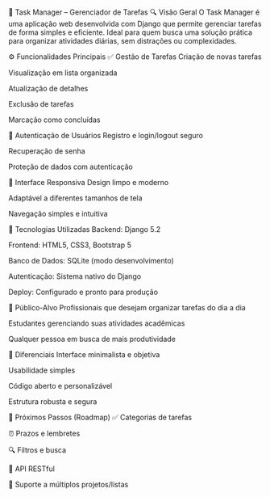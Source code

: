 📝 Task Manager – Gerenciador de Tarefas
🔍 Visão Geral
O Task Manager é uma aplicação web desenvolvida com Django que permite gerenciar tarefas de forma simples e eficiente. Ideal para quem busca uma solução prática para organizar atividades diárias, sem distrações ou complexidades.

⚙️ Funcionalidades Principais
✅ Gestão de Tarefas
Criação de novas tarefas

Visualização em lista organizada

Atualização de detalhes

Exclusão de tarefas

Marcação como concluídas

🔐 Autenticação de Usuários
Registro e login/logout seguro

Recuperação de senha

Proteção de dados com autenticação

📱 Interface Responsiva
Design limpo e moderno

Adaptável a diferentes tamanhos de tela

Navegação simples e intuitiva

🧪 Tecnologias Utilizadas
Backend: Django 5.2

Frontend: HTML5, CSS3, Bootstrap 5

Banco de Dados: SQLite (modo desenvolvimento)

Autenticação: Sistema nativo do Django

Deploy: Configurado e pronto para produção

🎯 Público-Alvo
Profissionais que desejam organizar tarefas do dia a dia

Estudantes gerenciando suas atividades acadêmicas

Qualquer pessoa em busca de mais produtividade

🌟 Diferenciais
Interface minimalista e objetiva

Usabilidade simples

Código aberto e personalizável

Estrutura robusta e segura

🔄 Próximos Passos (Roadmap)
✅ Categorias de tarefas

⏰ Prazos e lembretes

🔍 Filtros e busca

🔗 API RESTful

📂 Suporte a múltiplos projetos/listas

